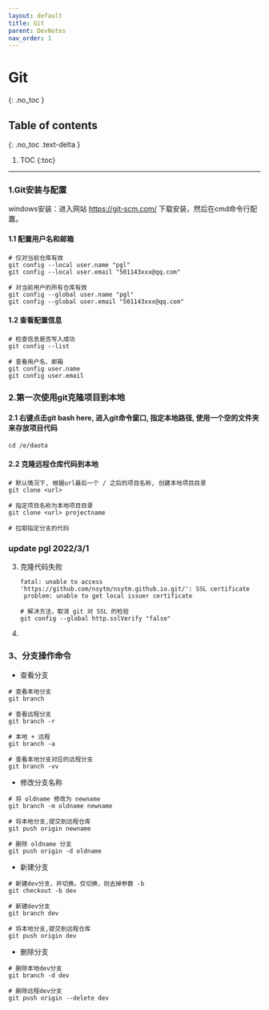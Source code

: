 ```yaml
---
layout: default
title: Git
parent: DevNotes
nav_order: 1
---
```


# Git
{: .no_toc }

## Table of contents
{: .no_toc .text-delta }

1. TOC
{:toc}

---


### 1.Git安装与配置

windows安装：进入网站 https://git-scm.com/ 下载安装，然后在cmd命令行配置。

#### 1.1 配置用户名和邮箱

```
# 仅对当前仓库有效
git config --local user.name "pgl"
git config --local user.email "501143xxx@qq.com"

# 对当前用户的所有仓库有效
git config --global user.name "pgl"
git config --global user.email "501143xxx@qq.com"
```

#### 1.2 查看配置信息

```
# 检查信息是否写入成功
git config --list 

# 查看用户名、邮箱
git config user.name
git config user.email
```

### 2.第一次使用git克隆项目到本地

#### 2.1 右键点击git bash here, 进入git命令窗口, 指定本地路径, 使用一个空的文件夹来存放项目代码

```
cd /e/daota
```

#### 2.2 克隆远程仓库代码到本地

```
# 默认情况下, 根据url最后一个 / 之后的项目名称, 创建本地项目目录 
git clone <url>

# 指定项目名称为本地项目目录
git clone <url> projectname

# 拉取指定分支的代码
```

### update pgl 2022/3/1

3. 克隆代码失败

   ```
   fatal: unable to access 'https://github.com/nsytm/nsytm.github.io.git/': SSL certificate
    problem: unable to get local issuer certificate
   
   # 解决方法，取消 git 对 SSL 的检验
   git config --global http.sslVerify "false"
   ```

4.

### 3、分支操作命令

* 查看分支

```
# 查看本地分支
git branch

# 查看远程分支
git branch -r

# 本地 + 远程
git branch -a

# 查看本地分支对应的远程分支
git branch -vv
```

* 修改分支名称

```
# 将 oldname 修改为 newname
git branch -m oldname newname

# 将本地分支,提交到远程仓库
git push origin newname

# 删除 oldname 分支
git push origin -d oldname
```

* 新建分支

```
# 新建dev分支，并切换。仅切换，则去掉参数 -b
git checkout -b dev

# 新建dev分支
git branch dev

# 将本地分支,提交到远程仓库
git push origin dev
```

* 删除分支

```
# 删除本地dev分支
git branch -d dev

# 删除远程dev分支
git push origin --delete dev
```
